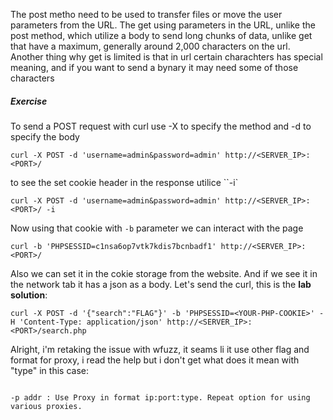The post metho need to be used to transfer files or move the user parameters from the URL. The get using parameters in the URL, unlike the post method, which utilize a body to send long chunks of data, unlike get that have a maximum, generally around 2,000 characters on the url. Another thing why get is limited is that in url certain charachters has special meaning, and if you want to send a bynary it may need some of those characters
##### Exercise
To send a POST request with curl use -X to specify the method and -d to specify the body
```shell
curl -X POST -d 'username=admin&password=admin' http://<SERVER_IP>:<PORT>/
```
to see the set cookie header in the response utilice ``-i`
```shell
curl -X POST -d 'username=admin&password=admin' http://<SERVER_IP>:<PORT>/ -i
```
Now using that cookie with `-b` parameter we can interact with the page
```shell
curl -b 'PHPSESSID=c1nsa6op7vtk7kdis7bcnbadf1' http://<SERVER_IP>:<PORT>/
```
Also we can set it in the cokie storage from the website.
And if we see it in the network tab it has a json as a body.
Let's send the curl, this is the **lab solution**:
```shell
curl -X POST -d '{"search":"FLAG"}' -b 'PHPSESSID=<YOUR-PHP-COOKIE>' -H 'Content-Type: application/json' http://<SERVER_IP>:<PORT>/search.php
```

Alright, i'm retaking the issue with wfuzz, it seams li it use other flag and format for proxy, i read the help but i don't get what does it mean with "type" in this case:

```

-p addr : Use Proxy in format ip:port:type. Repeat option for using various proxies.

```